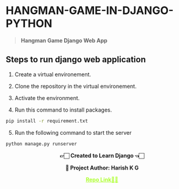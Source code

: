 # HANGMAN-GAME-IN-DJANGO-PYTHON

>**Hangman Game Django Web App**

## **Steps to run django web application**

1. Create a virtual environement. 

2. Clone the repository in the virtual environement.

3. Activate the environment.

4. Run this command to install packages.
``` bash
pip install -r requirement.txt
```

5. Run the following command to start the server
``` bash
python manage.py runserver
```



<p align="center"> <b> 👉🏻 Created to Learn Django 👈🏻 <b> </p>
 
<p align="center"> <b> 👷 Project Author: Harish K G<b> </p>
 
<p align="center"><a href='https://github.com/kghthor/Hang_man', style='color: greenyellow;'>Repo Link✌🏻</p>
